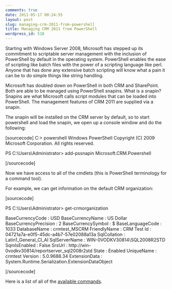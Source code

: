 ```yaml
---
comments: true
date: 2011-05-17 00:24:55
layout: post
slug: managing-crm-2011-from-powershell
title: Managing CRM 2011 from PowerShell
wordpress_id: 518
---
```


Starting with Windows Server 2008, Microsoft has stepped up its commitment to scriptable server management with the inclusion of PowerShell by default in the operating system. PowerShell enables the ease of scripting like batch files with the power of a scripting language like perl. Anyone that has done any extensive batch scripting will know what a pain it can be to do simple things like string handling.

Microsoft has doubled down on PowerShell in both CRM and SharePoint. Both are able to be managed using PowerShell snapins. What is a snapin? Snapins are what Microsoft calls script modules that can be loaded into PowerShell. The management features of CRM 2011 are supplied via a snapin.

The snapin will be installed on the CRM server by default, so to start powershell and load the snapin, we open up a console window and do the following:

[sourcecode]
C:\> powershell
Windows PowerShell
Copyright (C) 2009 Microsoft Corporation. All rights reserved.

PS C:\Users\Administrator> add-pssnapin Microsoft.CRM.Powershell

[/sourcecode]

Now we have access to all of the cmdlets (this is PowerShell terminology for a command tool).

For example, we can get information on the default CRM organization:

[sourcecode]

PS C:\Users\Administrator> get-crmorganization


BaseCurrencyCode      : USD
BaseCurrencyName      : US Dollar
BaseCurrencyPrecision : 2
BaseCurrencySymbol    : $
BaseLanguageCode      : 1033
DatabaseName          : crmtest_MSCRM
FriendlyName          : CRM Test
Id                    : 04721a7a-e0f5-45dc-a4b7-57e02088a13a
SqlCollation          : Latin1_General_CI_AI
SqlServerName         : WIN-0VODKV30814\SQL2008R2STD
SqmIsEnabled          : False
SrsUrl                : http://win-0vodkv30814/reportserver_sql2008r2std
State                 : Enabled
UniqueName            : crmtest
Version               : 5.0.9688.34
ExtensionData         : System.Runtime.Serialization.ExtensionDataObject

[/sourcecode]

Here is a list of all of the [available commands](http://msdn.microsoft.com/en-us/library/gg328563.aspx).
